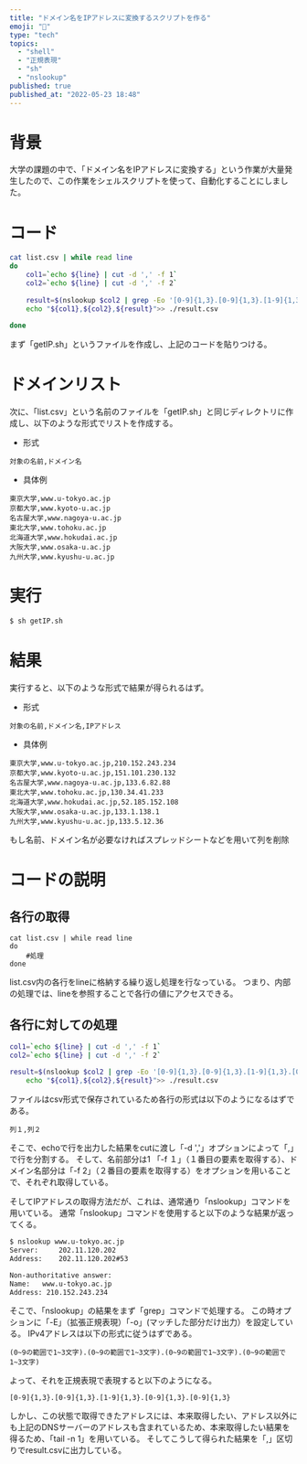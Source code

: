 ```yaml
---
title: "ドメイン名をIPアドレスに変換するスクリプトを作る"
emoji: "👏"
type: "tech"
topics:
  - "shell"
  - "正規表現"
  - "sh"
  - "nslookup"
published: true
published_at: "2022-05-23 18:48"
---
```


# 背景
大学の課題の中で、「ドメイン名をIPアドレスに変換する」という作業が大量発生したので、この作業をシェルスクリプトを使って、自動化することにしました。

# コード
```sh:getIP.sh
cat list.csv | while read line
do
    col1=`echo ${line} | cut -d ',' -f 1`
    col2=`echo ${line} | cut -d ',' -f 2`
    
    result=$(nslookup $col2 | grep -Eo '[0-9]{1,3}.[0-9]{1,3}.[1-9]{1,3}.[0-9]{1,3}.[0-9]{1,3}' | tail -n 1 )
    echo "${col1},${col2},${result}">> ./result.csv
    
done
```
まず「getIP.sh」というファイルを作成し、上記のコードを貼りつける。

# ドメインリスト
次に、「list.csv」という名前のファイルを「getIP.sh」と同じディレクトリに作成し、以下のような形式でリストを作成する。

- 形式
``` 
対象の名前,ドメイン名
```
- 具体例
```csv:list.csv
東京大学,www.u-tokyo.ac.jp
京都大学,www.kyoto-u.ac.jp
名古屋大学,www.nagoya-u.ac.jp
東北大学,www.tohoku.ac.jp
北海道大学,www.hokudai.ac.jp
大阪大学,www.osaka-u.ac.jp
九州大学,www.kyushu-u.ac.jp
```
# 実行
```sh
$ sh getIP.sh
```
# 結果
実行すると、以下のような形式で結果が得られるはず。
- 形式
```
対象の名前,ドメイン名,IPアドレス
```
- 具体例
``` csv:result.csv
東京大学,www.u-tokyo.ac.jp,210.152.243.234
京都大学,www.kyoto-u.ac.jp,151.101.230.132
名古屋大学,www.nagoya-u.ac.jp,133.6.82.88
東北大学,www.tohoku.ac.jp,130.34.41.233
北海道大学,www.hokudai.ac.jp,52.185.152.108
大阪大学,www.osaka-u.ac.jp,133.1.138.1
九州大学,www.kyushu-u.ac.jp,133.5.12.36
```
もし名前、ドメイン名が必要なければスプレッドシートなどを用いて列を削除

# コードの説明
## 各行の取得
```sh:getIP.sh:
cat list.csv | while read line
do
    #処理
done
```
list.csv内の各行をlineに格納する繰り返し処理を行なっている。
つまり、内部の処理では、lineを参照することで各行の値にアクセスできる。
## 各行に対しての処理
```sh
col1=`echo ${line} | cut -d ',' -f 1`
col2=`echo ${line} | cut -d ',' -f 2`
    
result=$(nslookup $col2 | grep -Eo '[0-9]{1,3}.[0-9]{1,3}.[1-9]{1,3}.[0-9]{1,3}.[0-9]{1,3}' | tail -n 1 )
    echo "${col1},${col2},${result}">> ./result.csv
```
ファイルはcsv形式で保存されているため各行の形式は以下のようになるはずである。
``` 
列１,列２
```
そこで、echoで行を出力した結果をcutに渡し「-d ','」オプションによって「,」で行を分割する。
そして、名前部分は1 「-f １」（１番目の要素を取得する）、ドメイン名部分は「-f 2」（２番目の要素を取得する）をオプションを用いることで、それぞれ取得している。

そしてIPアドレスの取得方法だが、これは、通常通り「nslookup」コマンドを用いている。
通常「nslookup」コマンドを使用すると以下のような結果が返ってくる。
```sh
$ nslookup www.u-tokyo.ac.jp
Server:		202.11.120.202
Address:	202.11.120.202#53

Non-authoritative answer:
Name:	www.u-tokyo.ac.jp
Address: 210.152.243.234
```
そこで、「nslookup」の結果をまず「grep」コマンドで処理する。
この時オプションに「-E」（拡張正規表現）「-o」(マッチした部分だけ出力）を設定している。
IPv4アドレスは以下の形式に従うはずである。
```
(0~9の範囲で1~3文字).(0~9の範囲で1~3文字).(0~9の範囲で1~3文字).(0~9の範囲で1~3文字)
```

よって、それを正規表現で表現すると以下のようになる。
```
[0-9]{1,3}.[0-9]{1,3}.[1-9]{1,3}.[0-9]{1,3}.[0-9]{1,3}
```
しかし、この状態で取得できたアドレスには、本来取得したい、アドレス以外にも上記のDNSサーバーのアドレスも含まれているため、本来取得したい結果を得るため、「tail -n 1」を用いている。
そしてこうして得られた結果を「,」区切りでresult.csvに出力している。

